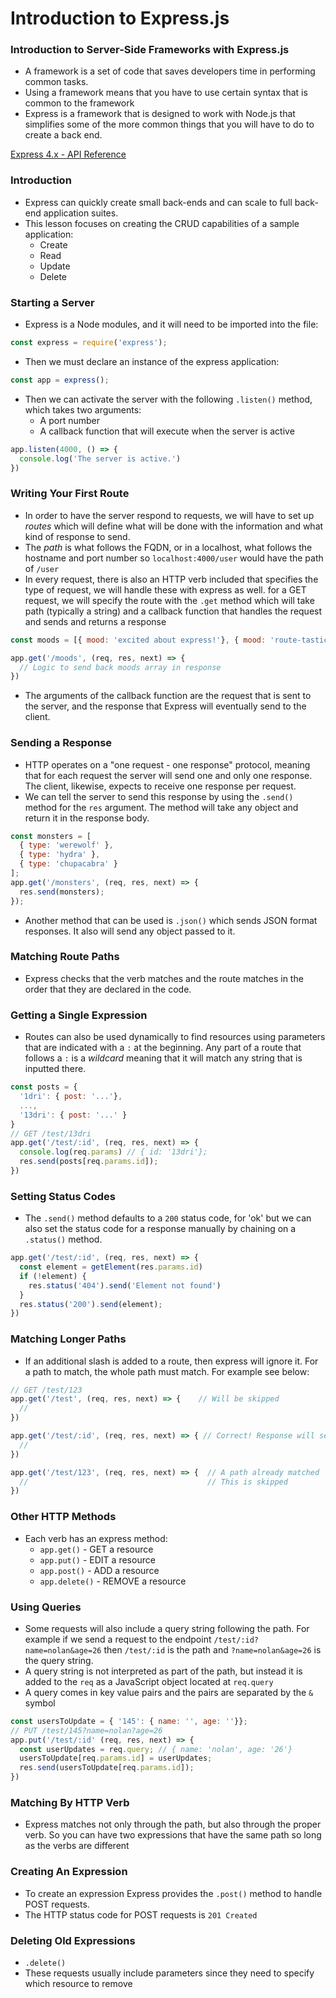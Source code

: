 # Introduction to Express.js

### Introduction to Server-Side Frameworks with Express.js

- A framework is a set of code that saves developers time in performing common tasks.
- Using a framework means that you have to use certain syntax that is common to the framework
- Express is a framework that is designed to work with Node.js that simplifies some of the more common things that you will have to do to create a back end.

[Express 4.x - API Reference](http://expressjs.com/en/4x/api.html)

### Introduction

- Express can quickly create small back-ends and can scale to full back-end application suites.
- This lesson focuses on creating the CRUD capabilities of a sample application:
   - Create
   - Read
   - Update
   - Delete

### Starting a Server

- Express is a Node modules, and it will need to be imported into the file:

```javascript
const express = require('express');
```

- Then we must declare an instance of the express application:

```javascript
const app = express();
```

- Then we can activate the server with the following `.listen()` method, which takes two arguments:
   - A port number
   - A callback function that will execute when the server is active

```javascript
app.listen(4000, () => {
  console.log('The server is active.')
})
```

### Writing Your First Route

- In order to have the server respond to requests, we will have to set up *routes* which will define what will be done with the information and what kind of response to send.
- The *path* is what follows the FQDN, or in a localhost, what follows the hostname and port number so `localhost:4000/user` would have the path of `/user`
- In every request, there is also an HTTP verb included that specifies the type of request, we will handle these with express as well. for a GET request, we will specify the route with the `.get` method which will take path (typically a string) and a callback function that handles the request and sends and returns a response

```javascript
const moods = [{ mood: 'excited about express!'}, { mood: 'route-tastic!'}];

app.get('/moods', (req, res, next) => {
  // Logic to send back moods array in response
})
```

- The arguments of the callback function are the request that is sent to the server, and the response that Express will eventually send to the client.

### Sending a Response

- HTTP operates on a "one request - one response" protocol, meaning that for each request the server will send one and only one response. The client, likewise, expects to receive one response per request.
- We can tell the server to send this response by using the `.send()` method for the `res` argument. The method will take any object and return it in the response body.

```javascript
const monsters = [
  { type: 'werewolf' }, 
  { type: 'hydra' }, 
  { type: 'chupacabra' }
];
app.get('/monsters', (req, res, next) => {
  res.send(monsters);
});
```

- Another method that can be used is `.json()` which sends JSON format responses. It also will send any object passed to it.

### Matching Route Paths

- Express checks that the verb matches and the route matches in the order that they are declared in the code.

### Getting a Single Expression

- Routes can also be used dynamically to find resources using parameters that are indicated with a `:` at the beginning. Any part of a route that follows a `:` is a *wildcard* meaning that it will match any string that is inputted there.

```javascript
const posts = {
  '1dri': { post: '...'},
  ...,
  '13dri': { post: '...' }
}
// GET /test/13dri
app.get('/test/:id', (req, res, next) => {
  console.log(req.params) // { id: '13dri'};
  res.send(posts[req.params.id]);
})
```

### Setting Status Codes

- The `.send()` method defaults to a `200` status code, for 'ok' but we can also set the status code for a response manually by chaining on a `.status()` method.

```javascript
app.get('/test/:id', (req, res, next) => {
  const element = getElement(res.params.id)
  if (!element) {
    res.status('404').send('Element not found')
  }
  res.status('200').send(element);
})
```

### Matching Longer Paths

- If an additional slash is added to a route, then express will ignore it. For a path to match, the whole path must match. For example see below:

```javascript
// GET /test/123
app.get('/test', (req, res, next) => {    // Will be skipped
  //
})

app.get('/test/:id', (req, res, next) => { // Correct! Response will send
  //
})

app.get('/test/123', (req, res, next) => {  // A path already matched
  //                                        // This is skipped
})
```

### Other HTTP Methods

- Each verb has an express method:
   - `app.get()` - GET a resource
   - `app.put()` - EDIT a resource
   - `app.post()` - ADD a resource
   - `app.delete()` - REMOVE a resource

### Using Queries

- Some requests will also include a query string following the path. For example if we send a request to the endpoint `/test/:id?name=nolan&age=26` then `/test/:id` is the path and `?name=nolan&age=26` is the query string.
- A query string is not interpreted as part of the path, but instead it is added to the `req` as a JavaScript object located at `req.query`
- A query comes in key value pairs and the pairs are separated by the `&` symbol

```javascript
const usersToUpdate = { '145': { name: '', age: ''}};
// PUT /test/145?name=nolan?age=26
app.put('/test/:id' (req, res, next) => {
  const userUpdates = req.query; // { name: 'nolan', age: '26'}
  usersToUpdate[req.params.id] = userUpdates;
  res.send(usersToUpdate[req.params.id]);
})
```

### Matching By HTTP Verb

- Express matches not only through the path, but also through the proper verb. So you can have two expressions that have the same path so long as the verbs are different

### Creating An Expression

- To create an expression Express provides the `.post()` method to handle POST requests.
- The HTTP status code for POST requests is `201 Created`

### Deleting Old Expressions

- `.delete()`
- These requests usually include parameters since they need to specify which resource to remove

